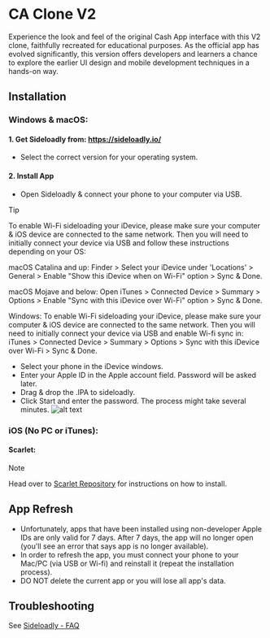 
# CA Clone V2

Experience the look and feel of the original Cash App interface with this V2 clone, faithfully recreated for educational purposes. As the official app has evolved significantly, this version offers developers and learners a chance to explore the earlier UI design and mobile development techniques in a hands-on way.

## Installation

### Windows & macOS:

#### 1. Get Sideloadly from: https://sideloadly.io/
- Select the correct version for your operating system.

#### 2. Install App

- Open Sideloadly & connect your phone to your computer via USB.
> [!TIP]
> To enable Wi-Fi sideloading your iDevice, please make sure your computer & iOS device are connected to the same network. Then you will need to initially connect your device via USB and follow these instructions depending on your OS:
> 
> macOS Catalina and up: Finder > Select your iDevice under 'Locations' > General > Enable "Show this iDevice when on Wi-Fi" option > Sync & Done.
>
> macOS Mojave and below: Open iTunes > Connected Device > Summary > Options > Enable "Sync with this iDevice over Wi-Fi" option > Sync & Done.
>
> Windows: To enable Wi-Fi sideloading your iDevice, please make sure your computer & iOS device are connected to the same network. Then you will need to initially connect your device via USB and enable Wi-fi sync in: iTunes > Connected Device > Summary > Options > Sync with this iDevice over Wi-Fi > Sync & Done.
- Select your phone in the iDevice windows.
- Enter your Apple ID in the Apple account field. Password will be asked later.
- Drag & drop the .IPA to sideloadly.
- Click Start and enter the password. The process might take several minutes.
![alt text](https://sideloadly.io/screenshots/sideloadlymacosapplesilicon.png "Sideloadly")

### iOS (No PC or iTunes):

#### Scarlet:
> [!NOTE]  
> Head over to
[Scarlet Repository](https://github.com/ScarletApp/Install-Scarlet-iOS?tab=readme-ov-file) for instructions on how to install.

## App Refresh

- Unfortunately, apps that have been installed using non-developer Apple IDs are only valid for 7 days. After 7 days, the app will no longer open (you'll see an error that says app is no longer available).
- In order to refresh the app, you must connect your phone to your Mac/PC (via USB or Wi-fi) and reinstall it (repeat the installation process).
- DO NOT delete the current app or you will lose all app's data.

## Troubleshooting
See [Sideloadly - FAQ](https://sideloadly.io/#faq)
